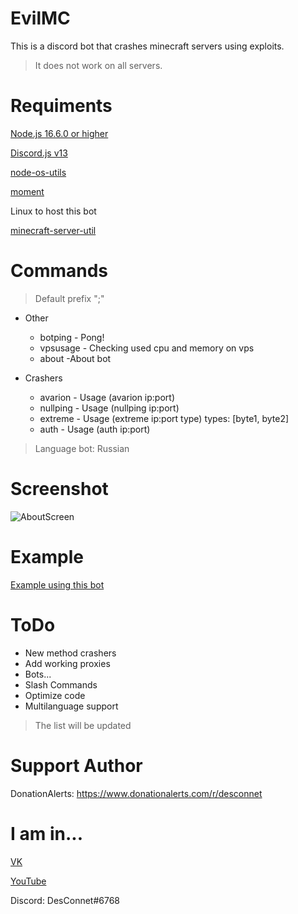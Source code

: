 # EvilMC
This is a discord bot that crashes minecraft servers using exploits.
> It does not work on all servers.

# Requiments
[Node.js 16.6.0 or higher](https://nodejs.org/en/download/)

[Discord.js v13](https://discord.js.org "Discord.js v13")

[node-os-utils](https://www.npmjs.com/package/node-os-utils "node-os-utils")

[moment](https://www.npmjs.com/package/moment "moment")

Linux to host this bot

[minecraft-server-util](https://www.npmjs.com/package/minecraft-server-util)

# Commands
> Default prefix ";"

* Other
  * botping - Pong!
  * vpsusage - Checking used cpu and memory on vps
  * about -About bot

* Crashers
  * avarion - Usage (avarion ip:port)
  * nullping - Usage (nullping ip:port)
  * extreme - Usage (extreme ip:port type) types: [byte1, byte2]
  * auth - Usage (auth ip:port)

> Language bot: Russian

# Screenshot
![AboutScreen](https://user-images.githubusercontent.com/31757032/150298339-bb227406-0ae9-4095-befd-818726378b3a.png)

# Example
[Example using this bot](https://www.youtube.com/watch?v=5_bqOTMevdg)

# ToDo
 * New method crashers
 * Add working proxies
 * Bots...
 * Slash Commands
 * Optimize code
 * Multilanguage support

> The list will be updated

# Support Author
DonationAlerts: https://www.donationalerts.com/r/desconnet

# I am in...
[VK](https://vk.com/endnet)

[YouTube](https://youtube.com/DesConnet)

Discord: DesConnet#6768
